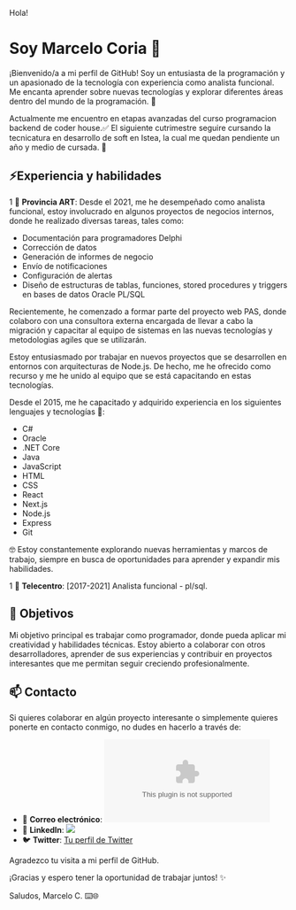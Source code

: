 Hola!

# Soy Marcelo Coria 👋

¡Bienvenido/a a mi perfil de GitHub! Soy un entusiasta de la programación y un apasionado de la tecnología con experiencia como analista funcional. Me encanta aprender sobre nuevas tecnologías y explorar diferentes áreas dentro del mundo de la programación. 🚀

Actualmente me encuentro en etapas avanzadas del curso programacion backend de coder house.✅
El siguiente cutrimestre seguire cursando la tecnicatura en desarrollo de soft en Istea, la cual me quedan pendiente un año y medio de cursada. 🚩

## ⚡Experiencia y habilidades

1 🏢 **Provincia ART**:
Desde el 2021, me he desempeñado como analista funcional, estoy involucrado en algunos proyectos de negocios internos, donde he realizado diversas tareas, tales como:

- Documentación para programadores Delphi
- Corrección de datos
- Generación de informes de negocio
- Envío de notificaciones
- Configuración de alertas
- Diseño de estructuras de tablas, funciones, stored procedures y triggers en bases de datos Oracle PL/SQL

Recientemente, he comenzado a formar parte del proyecto web PAS, donde colaboro con una consultora externa encargada de llevar a cabo la migración y capacitar al equipo de sistemas en las nuevas tecnologías y metodologias agiles que se utilizarán.

Estoy entusiasmado por trabajar en nuevos proyectos que se desarrollen en entornos con arquitecturas de Node.js. De hecho, me he ofrecido como recurso y me he unido al equipo que se está capacitando en estas tecnologías.

Desde el 2015, me he capacitado y adquirido experiencia en los siguientes lenguajes y tecnologías 🌱:

- C#
- Oracle
- .NET Core
- Java
- JavaScript
- HTML
- CSS
- React
- Next.js
- Node.js
- Express
- Git

🤓 Estoy constantemente explorando nuevas herramientas y marcos de trabajo, siempre en busca de oportunidades para aprender y expandir mis habilidades.

1 🏢 **Telecentro**: [2017-2021] 
Analista funcional - pl/sql.

## 💪 Objetivos 

Mi objetivo principal es trabajar como programador, donde pueda aplicar mi creatividad y habilidades técnicas. Estoy abierto a colaborar con otros desarrolladores, aprender de sus experiencias y contribuir en proyectos interesantes que me permitan seguir creciendo profesionalmente.

## 📫 Contacto

Si quieres colaborar en algún proyecto interesante o simplemente quieres ponerte en contacto conmigo, no dudes en hacerlo a través de:

- 📩 **Correo electrónico**: ![](coria.marcelo.90@gmail.com)
- 🔷 **LinkedIn**: ![](https://www.linkedin.com/in/marcelo-coria/)
- 🐦 **Twitter**: [Tu perfil de Twitter](https://twitter.com/marceelo_coriia)

Agradezco tu visita a mi perfil de GitHub. 

¡Gracias y espero tener la oportunidad de trabajar juntos! ✨

Saludos,
Marcelo C.
⌨️🌐


